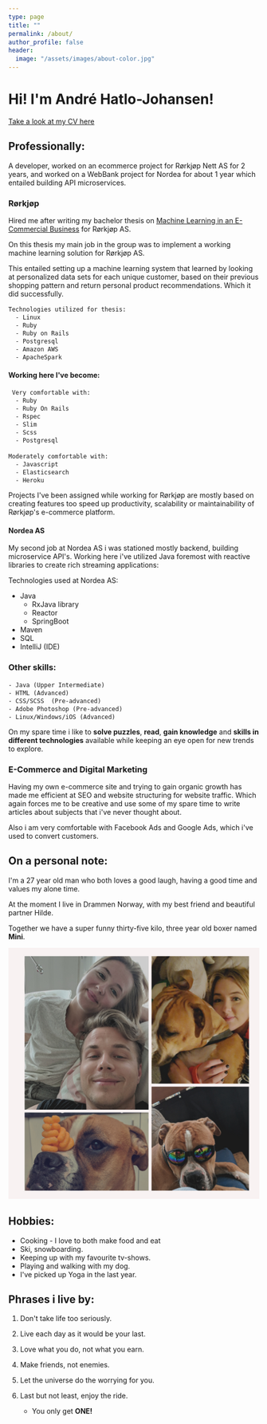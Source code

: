 ```yaml
---
type: page
title: ""
permalink: /about/
author_profile: false
header:
  image: "/assets/images/about-color.jpg"
---
```


# Hi! I'm André Hatlo-Johansen!


[Take a look at my CV here](https://drive.google.com/file/d/1hsQ-YoPXCy-37s0ataECXT1CD7Bl_IAi/view)

## Professionally:

A developer, worked on an ecommerce project for Rørkjøp Nett AS for 2 years, and worked on a WebBank project for Nordea for about 1 year which entailed building API microservices.

### Rørkjøp

Hired me after writing my bachelor thesis on [Machine Learning in an E-Commercial Business](https://drive.google.com/open?id=1ZTvTA2Uo2WnMI_grts0aJcPWlR_Hje06) for Rørkjøp AS.

On this thesis my main job in the group was to implement a working machine learning solution for Rørkjøp AS.

This entailed setting up a machine learning system that learned by looking at personalized data sets for each unique customer, based on their previous shopping pattern and return personal product recommendations. Which it did successfully.

    Technologies utilized for thesis:
      - Linux
      - Ruby
      - Ruby on Rails
      - Postgresql
      - Amazon AWS
      - ApacheSpark

#### Working here I've become:

     Very comfortable with:
      - Ruby
      - Ruby On Rails
      - Rspec
      - Slim
      - Scss
      - Postgresql

    Moderately comfortable with:
      - Javascript
      - Elasticsearch
      - Heroku

Projects I've been assigned while working for Rørkjøp are mostly based on creating features too speed up productivity, scalability or maintainability of Rørkjøp's e-commerce platform.

#### Nordea AS

My second job at Nordea AS i was stationed mostly backend, building microservice API's.
Working here i've utilized Java foremost with reactive libraries to create rich streaming applications:

Technologies used at Nordea AS:

- Java
  - RxJava library
  - Reactor
  - SpringBoot
- Maven 
- SQL
- IntelliJ (IDE)

### Other skills:

    - Java (Upper Intermediate)
    - HTML (Advanced)
    - CSS/SCSS  (Pre-advanced)
    - Adobe Photoshop (Pre-advanced)
    - Linux/Windows/iOS (Advanced)

On my spare time i like to **solve puzzles**, **read**, **gain knowledge** and **skills in different technologies** available while keeping an eye open for new trends to explore.

### E-Commerce and Digital Marketing

Having my own e-commerce site and trying to gain organic growth has made me efficient at SEO and website structuring for website traffic. Which again forces me to be creative and use some of my spare time to write articles about subjects that i've never thought about.

Also i am very comfortable with Facebook Ads and Google Ads, which i've used to convert customers.

## On a personal note:

I'm a 27 year old man who both loves a good laugh, having a good time and values my alone time.

At the moment I live in Drammen Norway, with my best friend and beautiful partner Hilde.

Together we have a super funny thirty-five kilo, three year old boxer named **Mini**.

<img src="/assets/images/fam.jpg" alt="my family"/>

## Hobbies:

- Cooking - I love to both make food and eat
- Ski, snowboarding.
- Keeping up with my favourite tv-shows.
- Playing and walking with my dog.
- I've picked up Yoga in the last year.

## Phrases i live by:

1. Don't take life too seriously.

2. Live each day as it would be your last.

3. Love what you do, not what you earn.

4. Make friends, not enemies.

5. Let the universe do the worrying for you.

6. Last but not least, enjoy the ride.
   - You only get **ONE!**

